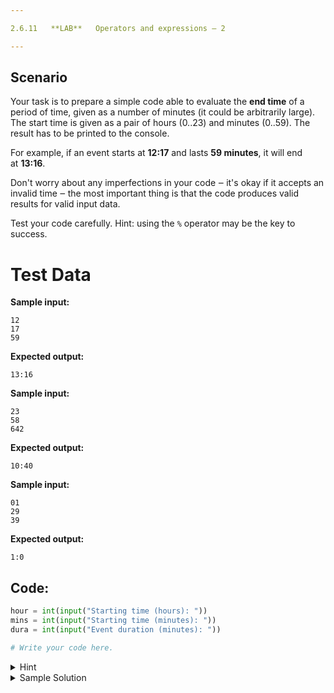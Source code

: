 ```yaml
---

2.6.11   **LAB**   Operators and expressions – 2

---
```


## Scenario

Your task is to prepare a simple code able to evaluate the **end time** of a period of time, given as a number of minutes (it could be arbitrarily large). The start time is given as a pair of hours (0..23) and minutes (0..59). The result has to be printed to the console.

For example, if an event starts at **12:17** and lasts **59 minutes**, it will end at **13:16**.

Don't worry about any imperfections in your code ‒ it's okay if it accepts an invalid time ‒ the most important thing is that the code produces valid results for valid input data.

Test your code carefully. Hint: using the `%` operator may be the key to success.

  

# Test Data

**Sample input:**

```
12
17
59
```

**Expected output:**

```Output
13:16
```

**Sample input:**

```
23
58
642
```

**Expected output:**

```Output
10:40
```

**Sample input:**

```
01
29
39
```

**Expected output:**

```Output
1:0
```

## Code:
```python
hour = int(input("Starting time (hours): "))
mins = int(input("Starting time (minutes): "))
dura = int(input("Event duration (minutes): "))

# Write your code here.

```

<details>
  <summary>Hint</summary>

  ```python
  hour = int(input("Starting time (hours): "))
  mins = int(input("Starting time (minutes): "))
  dura = int(input("Event duration (minutes): "))
  # find a total of all minutes
  # find a number of hours hidden in minutes and update the hour
  # correct minutes to fall in the (0..59) range
  # correct hours to fall in the (0..23) range
  print(hour, ":", mins, sep='')
  
  ```
</details>

<details>
  <summary>Sample Solution</summary>

  ```python
  hour = int(input("Starting time (hours): "))
  mins = int(input("Starting time (minutes): "))
  dura = int(input("Event duration (minutes): "))
  mins = mins + dura # find a total of all minutes
  hour = hour + mins // 60 # find a number of hours hidden in minutes and update the hour
  mins = mins % 60 # correct minutes to fall in the (0..59) range
  hour = hour % 24 # correct hours to fall in the (0..23) range
  print(hour, ":", mins, sep='')
  ```
</details>